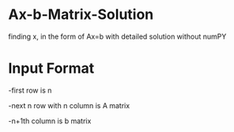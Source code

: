 # Ax-b-Matrix-Solution
finding x, in the form of Ax=b with detailed solution without numPY
# Input Format
-first row is n

-next n row with n column is A matrix

-n+1th column is b matrix
